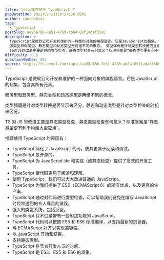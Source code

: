 ```yaml
---
title: 为什么推荐使用 TypeScript ？
pubDatetime: 2021-07-11T10:57:56.000Z
author: caorushizi
tags:
  - Typescript
postSlug: aa95a786-7e51-4769-ab64-80f1adaf3580
description: >-
  TypeScript是微软公司开发和维护的一种面向对象的编程语言。它是JavaScript的超集，包含其所有元素。
  强类型和弱类型、静态类型和动态类型是两组不同的概念。 类型强弱是针对类型转换是否显示来区分，静态和动态类型是针对类型检查的时机来区分。
  TS对JS的改进主要是静态类型检查，静态类型检查有何意义？标准答案是“静态类型更有利于构建大型应用”。 推荐使用TypeScript的原因有： Ty
difficulty: 0.5
questionNumber: 453
source: https://fe.ecool.fun/topic/aa95a786-7e51-4769-ab64-80f1adaf3580
---
```


TypeScript 是微软公司开发和维护的一种面向对象的编程语言。它是 JavaScript 的超集，包含其所有元素。

强类型和弱类型、静态类型和动态类型是两组不同的概念。

类型强弱是针对类型转换是否显示来区分，静态和动态类型是针对类型检查的时机来区分。

TS 对 JS 的改进主要是静态类型检查，静态类型检查有何意义？标准答案是“静态类型更有利于构建大型应用”。

推荐使用 TypeScript 的原因有：

- TypeScript 简化了 JavaScript 代码，使其更易于阅读和调试。
- TypeScript 是开源的。
- TypeScript 为 JavaScript ide 和实践（如静态检查）提供了高效的开发工具。
- TypeScript 使代码更易于阅读和理解。
- 使用 TypeScript，我们可以大大改进普通的 JavaScript。
- TypeScript 为我们提供了 ES6（ECMAScript 6）的所有优点，以及更高的生产率。
- TypeScript 通过对代码进行类型检查，可以帮助我们避免在编写 JavaScript 时经常遇到的令人痛苦的错误。
- 强大的类型系统，包括泛型。
- TypeScript 只不过是带有一些附加功能的 JavaScript。
- TypeScript 代码可以按照 ES5 和 ES6 标准编译，以支持最新的浏览器。
- 与 ECMAScript 对齐以实现兼容性。
- 以 JavaScript 开始和结束。
- 支持静态类型。
- TypeScript 将节省开发人员的时间。
- TypeScript 是 ES3、ES5 和 ES6 的超集。
